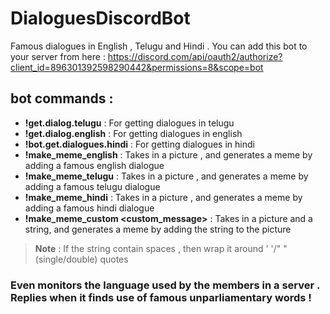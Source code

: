# DialoguesDiscordBot
Famous dialogues in English , Telugu  and Hindi .
You can add this bot to your server from here : https://discord.com/api/oauth2/authorize?client_id=896301392598290442&permissions=8&scope=bot
## bot commands : 
* __!get.dialog.telugu__ : For getting dialogues in telugu 
* __!get.dialog.english__ : For getting dialogues in english
* __!bot.get.dialogues.hindi__ : For getting dialogues in hindi
* __!make_meme_english__ : Takes in a picture , and generates a meme by adding a famous english dialogue
* __!make_meme_telugu__ : Takes in a picture , and generates a meme by adding a famous telugu dialogue
* __!make_meme_hindi__ : Takes in a picture , and generates a meme by adding a famous hindi dialogue
* __!make_meme_custom <custom_message>__ : Takes in a picture and a string, and generates a meme by adding the string to the picture
> __Note__ : If the string contain spaces , then wrap it around ' '/" " (single/double) quotes

### Even monitors the language used by the members in a server . Replies when it finds use of famous unparliamentary words !



